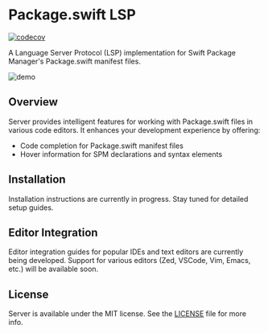 # Package.swift LSP

[![codecov](https://codecov.io/gh/kattouf/package-swift-lsp/graph/badge.svg?token=ZV3UW5KJ6U)](https://codecov.io/gh/kattouf/package-swift-lsp)

A Language Server Protocol (LSP) implementation for Swift Package Manager's Package.swift manifest files.

![demo](https://github.com/user-attachments/assets/4caa7126-a2d7-45dd-b663-2d3f31817f74)

## Overview

Server provides intelligent features for working with Package.swift files in various code editors. It enhances your development experience by offering:

- Code completion for Package.swift manifest files
- Hover information for SPM declarations and syntax elements

## Installation

Installation instructions are currently in progress. Stay tuned for detailed setup guides.

## Editor Integration

Editor integration guides for popular IDEs and text editors are currently being developed. Support for various editors (Zed, VSCode, Vim, Emacs, etc.) will be available soon.

## License

Server is available under the MIT license. See the [LICENSE](LICENSE) file for more info.

